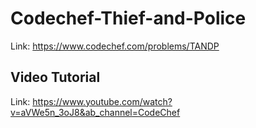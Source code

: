 # Codechef-Thief-and-Police
Link: https://www.codechef.com/problems/TANDP
## Video Tutorial
Link: https://www.youtube.com/watch?v=aVWe5n_3oJ8&ab_channel=CodeChef
